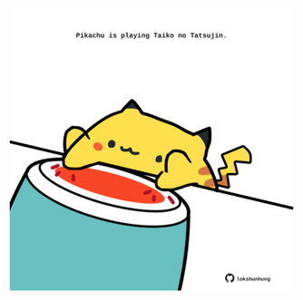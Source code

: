 <!-- built at 18/11/2022, 12:01:05 UTC -->
<p align="center">
  <img width="500" height="500" src="./ReadmeImage.svg">
</p>
